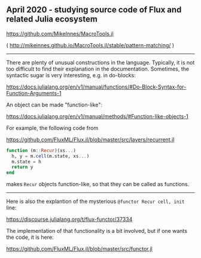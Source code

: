 ## April 2020 - studying source code of Flux and related Julia ecosystem

https://github.com/MikeInnes/MacroTools.jl

( http://mikeinnes.github.io/MacroTools.jl/stable/pattern-matching/ )

---

There are plenty of unusual constructions in the language. Typically, it is not too difficult to find their explanation in the documentation. Sometimes, the syntactic sugar is very interesting, e.g. in do-blocks:

https://docs.julialang.org/en/v1/manual/functions/#Do-Block-Syntax-for-Function-Arguments-1

An object can be made "function-like":

https://docs.julialang.org/en/v1/manual/methods/#Function-like-objects-1

For example, the following code from

https://github.com/FluxML/Flux.jl/blob/master/src/layers/recurrent.jl

```julia
function (m::Recur)(xs...)
  h, y = m.cell(m.state, xs...)
  m.state = h
  return y
end
```

makes `Recur` objects function-like, so that they can be called as functions.

---

Here is also the explantion of the mysterious ```@functor Recur cell, init``` line:

https://discourse.julialang.org/t/flux-functor/37334

The implementation of that functionality is a bit involved, but if one wants the code, it is here:

https://github.com/FluxML/Flux.jl/blob/master/src/functor.jl

